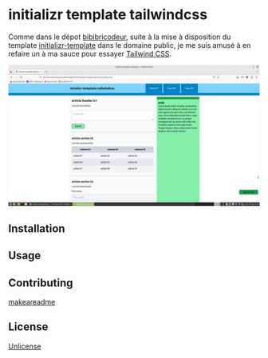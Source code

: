# initializr template tailwindcss

Comme dans le dépot [bibibricodeur](https://github.com/bibibricodeur/initializr-template-bibibricodeur), suite à la mise à disposition du template [initializr-template](https://github.com/verekia/initializr-template) dans le domaine public, je me suis amusé à en refaire un à ma sauce pour essayer [Tailwind CSS](https://tailwindcss.com/).

![Screenshot](screenshot.png)

## Installation

## Usage

## Contributing
[makeareadme](https://www.makeareadme.com/)

## License
[Unlicense](https://choosealicense.com/licenses/unlicense/)
